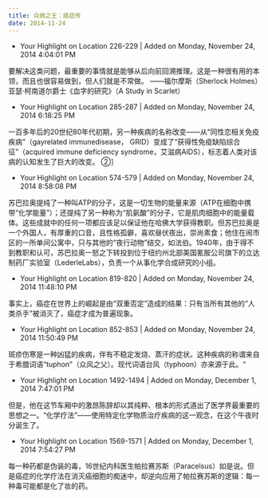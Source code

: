 ```yaml
---
title: 众病之王：癌症传
date: 2014-11-24
---
```


- Your Highlight on Location 226-229 | Added on Monday, November 24, 2014 4:04:01 PM

要解决这类问题，最重要的事情就是能够从后向前回溯推理。这是一种很有用的本领，而且也很容易做到，但人们就是不常做。 ——福尔摩斯（Sherlock Holmes）亚瑟·柯南道尔爵士《血字的研究》（A Study in Scarlet）

- Your Highlight on Location 285-287 | Added on Monday, November 24, 2014 6:18:25 PM

一百多年后的20世纪80年代初期，另一种疾病的名称改变——从“同性恋相关免疫疾病”（gayrelated immunedisease， GRID）变成了“获得性免疫缺陷综合征”（acquired immune deficiency syndrome，艾滋病AIDS），标志着人类对该病的认知发生了巨大的改变。 ②］

- Your Highlight on Location 574-579 | Added on Monday, November 24, 2014 8:58:08 PM

苏巴拉奥提纯了一种叫ATP的分子，这是一切生物的能量来源（ATP在细胞中携带“化学能量”）；还提纯了另一种称为“肌氨酸”的分子，它是肌肉细胞中的能量载体。这些成就中的任何一项都应该足以保证他在哈佛大学获得教职。但苏巴拉奥是一个外国人，有厚重的口音，且性格孤僻，喜欢昼伏夜出，崇尚素食；他住在闹市区的一所单间公寓中，只与其他的“夜行动物”结交，如法伯。1940年，由于得不到教职和认可，苏巴拉奥一怒之下转投到位于纽约州北部美国氰胺公司旗下的立达制药厂实验室（LederleLabs），负责一个从事化学合成研究的小组。

- Your Highlight on Location 819-820 | Added on Monday, November 24, 2014 11:48:10 PM

事实上，癌症在世界上的崛起是由“双重否定”造成的结果：只有当所有其他的“人类杀手”被消灭了，癌症才成为普遍现象。

- Your Highlight on Location 852-853 | Added on Monday, November 24, 2014 11:50:49 PM

斑疹伤寒是一种凶猛的疾病，伴有不稳定发烧、蒸汗的症状。这种疾病的称谓来自于希腊词语“tuphon”（众风之父）。现代词语台风（typhoon）亦来源于此。“

- Your Highlight on Location 1492-1494 | Added on Monday, December 1, 2014 7:47:01 PM

但是，他在这节车厢中的激昂陈辞却以其纯粹、根本的形式道出了医学界最重要的思想之一。“化学疗法”——使用特定化学物质治疗疾病的这一观念，在这个午夜时分诞生了。

- Your Highlight on Location 1569-1571 | Added on Monday, December 1, 2014 7:54:27 PM

每一种药都是伪装的毒，16世纪内科医生帕拉赛苏斯（Paracelsus）如是说。但是癌症的化学疗法在消灭癌细胞的痴迷中，却逆向应用了帕拉赛苏斯的逻辑：每一种毒可能都是化了妆的药。